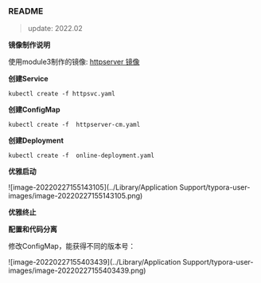 ### README
> update: 2022.02



**镜像制作说明**

使用module3制作的镜像: [httpserver 镜像](https://gitee.com/ahchpr/xunlian/tree/main/module3/httpserver)



**创建Service**

```shell
kubectl create -f httpsvc.yaml

```



**创建ConfigMap**

```shell
kubectl create -f  httpserver-cm.yaml

```



**创建Deployment**

```shell
kubectl create -f  online-deployment.yaml

```



**优雅启动**

![image-20220227155143105](../Library/Application Support/typora-user-images/image-20220227155143105.png)



**优雅终止**





**配置和代码分离**

修改ConfigMap，能获得不同的版本号：

![image-20220227155403439](../Library/Application Support/typora-user-images/image-20220227155403439.png)

